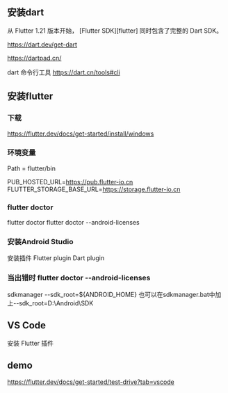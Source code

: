 

## 安装dart
从 Flutter 1.21 版本开始， [Flutter SDK][flutter] 同时包含了完整的 Dart SDK。

https://dart.dev/get-dart

https://dartpad.cn/

dart 命令行工具
https://dart.cn/tools#cli

## 安装flutter
### 下载
https://flutter.dev/docs/get-started/install/windows

### 环境变量
Path = flutter/bin

PUB_HOSTED_URL=https://pub.flutter-io.cn
FLUTTER_STORAGE_BASE_URL=https://storage.flutter-io.cn
### flutter doctor
flutter doctor
flutter doctor --android-licenses
### 安装Android Studio
安装插件
Flutter plugin
Dart plugin
### 当出错时 flutter doctor --android-licenses
sdkmanager --sdk_root=${ANDROID_HOME}
也可以在sdkmanager.bat中加上--sdk_root=D:\Android\SDK

## VS Code
安装 Flutter 插件

## demo
https://flutter.dev/docs/get-started/test-drive?tab=vscode